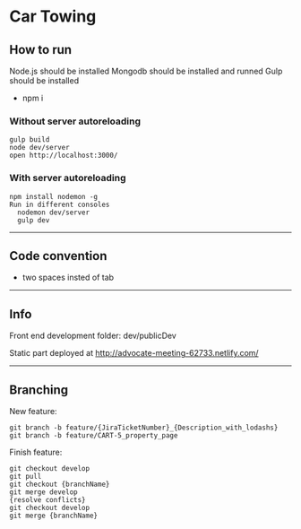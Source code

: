 # Car Towing

## How to run

  Node.js should be installed
  Mongodb should be installed and runned
  Gulp should be installed

  * npm i

### Without server autoreloading
```
gulp build
node dev/server
open http://localhost:3000/
```

### With server autoreloading
```
npm install nodemon -g
Run in different consoles
  nodemon dev/server
  gulp dev
```
---

## Code convention

  * two spaces insted of tab

---

## Info

  Front end development folder: dev/publicDev

  Static part deployed at http://advocate-meeting-62733.netlify.com/

---

## Branching

New feature:
```
git branch -b feature/{JiraTicketNumber}_{Description_with_lodashs}
git branch -b feature/CART-5_property_page
```

Finish feature:
```
git checkout develop
git pull
git checkout {branchName}
git merge develop
{resolve conflicts}
git checkout develop
git merge {branchName}
```
